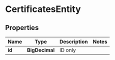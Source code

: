 

# CertificatesEntity


## Properties

Name | Type | Description | Notes
------------ | ------------- | ------------- | -------------
**id** | **BigDecimal** | ID only | 



